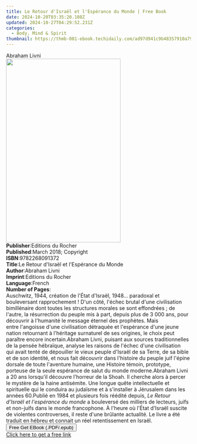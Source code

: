 ```yaml
---
title: Le Retour d'Israël et l'Espérance du Monde | Free Book
date: 2024-10-20T03:35:20.108Z
updated: 2024-10-27T04:29:52.231Z
categories:
  - Body, Mind & Spirit
thumbnail: https://thmb-001-ebook.techidaily.com/ad97d941c9b48357910a7977f97d8cdcd1dc906b214aee8bc55110fb0e8820de.jpg
---
```

<main id="book-container">
  <div class="flex flex-col">
    <div class="book-brief flex-1 py-6 px-4 sm:p-6 md:py-10 md:px-8">
      <!-- brief-->
      <div class="book-brief-main">Abraham Livni</div>
    </div>
    <div
      class="book-meta-info flex-1 grid gap-4 col-start-1 col-end-3 row-start-1 sm:mb-6 sm:grid-cols-4 lg:gap-6 lg:col-start-2 lg:row-end-6 lg:row-span-6 lg:mb-0"
    >
      <div
        class="book-meta-info-left place-content-center mt-4 p-4 text-sm leading-6 col-start-2 col-span-2 dark:text-slate-400"
      >
        <img
          class="w-full h-500 object-cover rounded-lg sm:h-255 sm:col-span-2 lg:col-span-full"
          src="https://img-001-ebook.techidaily.com/8663bffb0fa160e44177231a1a7c01edb73dede0addbfd6da5b61827313064ba.jpg"
          alt=""
          width="312"
          height="500"
        />
      </div>
      <div
        class="book-meta-info-right mt-2 col-start-1 row-start-2 col-span-3 self-center"
      >
        <!-- meta data  -->
        <div class="flex flex-col px-4 md:px-8">
          <div class="flex-1">
            <strong>Publisher</strong>:<span class="px-2"
              >Editions du Rocher</span
            >
          </div>
          <div class="flex-1">
            <strong>Published</strong>:<span class="px-2"
              >March 2018; Copyright</span
            >
          </div>
          <div class="flex-1">
            <strong>ISBN</strong>:<span class="px-2">9782268091372</span>
          </div>
          <div class="flex-1">
            <strong>Title</strong>:<span class="px-2"
              >Le Retour d&#39;Israël et l&#39;Espérance du Monde</span
            >
          </div>
          <div class="flex-1">
            <strong>Author</strong>:<span class="px-2">Abraham Livni</span>
          </div>
          <div class="flex-1">
            <strong>Imprint</strong>:<span class="px-2"
              >Editions du Rocher</span
            >
          </div>
          <div class="flex-1">
            <strong>Language</strong>:<span class="px-2">French</span>
          </div>
          <div class="flex-1">
            <strong>Number of Pages</strong>:<span class="px-2"></span>
          </div>
        </div>
      </div>
    </div>
    <div class="book-description flex-1 py-6 px-4 sm:p-6 md:py-10 md:px-8">
      <div class="book-description-main">
        <div accordion-content="" id="description">
          Auschwitz, 1944, création de l'État d'Israël, 1948...
          paradoxal&nbsp;et bouleversant rapprochement ! D'un côté, l'échec
          brutal&nbsp;d'une civilisation bimillénaire dont toutes les
          structures&nbsp;morales se sont effondrées ; de l'autre, la
          résurrection&nbsp;du peuple mis à part, depuis plus de 3 000 ans, pour
          découvrir&nbsp;à l'humanité le message éternel des prophètes. Mais
          entre&nbsp;l'angoisse d'une civilisation détraquée et l'espérance
          d'une&nbsp;jeune nation retournant à l'héritage surnaturel de ses
          origines,&nbsp;le choix peut paraître encore incertain.Abraham Livni,
          puisant aux sources traditionnelles de la pensée&nbsp;hébraïque,
          analyse les raisons de l'échec d'une civilisation qui&nbsp;avait tenté
          de dépouiller le vieux peuple d'Israël de sa Terre,&nbsp;de sa bible
          et de son identité, et nous fait découvrir dans l'histoire&nbsp;du
          peuple juif l'épine dorsale de toute l'aventure humaine,&nbsp;une
          Histoire témoin, prototype, porteuse de la seule espérance&nbsp;de
          salut du monde moderne.Abraham Livni a 20 ans lorsqu'il découvre
          l'horreur de la Shoah.&nbsp;Il cherche alors à percer le mystère de la
          haine antisémite.&nbsp;Une longue quête intellectuelle et spirituelle
          qui le conduira&nbsp;au judaïsme et à s'installer à Jérusalem dans les
          années 60.Publié en 1984 et plusieurs fois réédité depuis,
          <i>Le Retour d'Israël&nbsp;et l'espérance du monde</i> a bouleversé
          des milliers de lecteurs,&nbsp;juifs et non-juifs dans le monde
          francophone. À l'heure où l'État&nbsp;d'Israël suscite de violentes
          controverses, il reste d'une brûlante&nbsp;actualité. Le livre a été
          traduit en hébreu et connait un réel&nbsp;retentissement en Israël.
        </div>
        <div class="accordion-fader"></div>
      </div>
    </div>
    <div class="book-excerpts flex-1 py-6 px-4 sm:p-6 md:py-10 md:px-8"></div>
    <div
      class="book-about-author flex-1 py-6 px-4 sm:p-6 md:py-10 md:px-8"
    ></div>
    <div class="book-free-get flex-1 py-6 px-4 sm:p-6 md:py-10 md:px-8">
      <button
        id="btn-free-get"
        class="bg-blue-500 hover:bg-blue-700 text-white font-bold py-2 px-4 rounded"
      >
        Free Get EBook (.PDF/.epub)
      </button>
      <div id="countdown-display" class="px-2 text-lg mt-2"></div>
      <a
        id="free-link"
        class="hidden bg-blue-500 hover:bg-blue-700 text-white font-bold py-2 px-4 rounded"
        href="https://www.ebooks.com/en-us/book/95760751/le-retour-d-isra-l-et-l-esp-rance-du-monde/abraham-livni/"
        target="_blank"
        >Click here to get a free link</a
      >
    </div>
    <script>
      let countdownTime = 0;
      let countdownInterval = null;
      document
        .getElementById('btn-free-get')
        .addEventListener('click', startCountdown);
      function startCountdown() {
        countdownTime = new Date().getTime() + 60000 * 3;
        countdownInterval = setInterval(updateCountdown, 1000);
        document.getElementById('btn-free-get').disabled = true;
        document
          .getElementById('btn-free-get')
          .classList.add('bg-gray-500', 'cursor-not-allowed');
      }
      function updateCountdown() {
        let currentTime = new Date().getTime();
        let timeLeft = countdownTime - currentTime;
        let secondsLeft = Math.floor(timeLeft / 1000);
        document.getElementById('countdown-display').innerHTML =
          `Remaining time: ${secondsLeft} seconds.`;
        if (secondsLeft <= 0) {
          clearInterval(countdownInterval);
          document.getElementById('btn-free-get').classList.add('hidden');
          document.getElementById('free-link').classList.remove('hidden');
          document.getElementById('countdown-display').innerHTML = '';
        }
      }
    </script>
  </div>
</main>

<ins class="adsbygoogle"
      style="display:block"
      data-ad-client="ca-pub-7571918770474297"
      data-ad-slot="8358498916"
      data-ad-format="auto"
      data-full-width-responsive="true"></ins>
    
